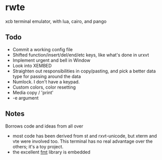 # rwte

xcb terminal emulator, with lua, cairo, and pango

## Todo

* Commit a working config file
* Shifted function/insert/del/end/etc keys, like what's done in urxvt
* Implement urgent and bell in Window
* Look into XEMBED
* Straighten out responsibilities in copy/pasting, and pick a better
  data type for passing around the data
* Numlock. I don't have a keypad.
* Custom colors, color resetting
* Media copy / 'print'
* -e argument

## Notes

Borrows code and ideas from all over
* most code has been derived from st and rxvt-unicode, but xterm and vte
  were involved too. This terminal has no real advantage over the others;
  it's a toy project.
* the excellent [fmt](https://github.com/fmtlib/fmt) library is embedded
